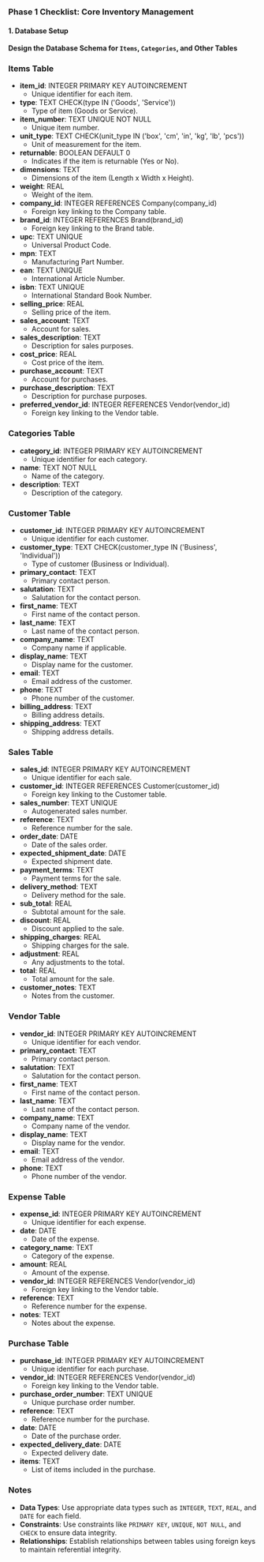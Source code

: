 ### Phase 1 Checklist: Core Inventory Management
#### 1. **Database Setup**
**Design the Database Schema for `Items`, `Categories`, and Other Tables**

### Items Table

- **item_id**: INTEGER PRIMARY KEY AUTOINCREMENT
  - Unique identifier for each item.
- **type**: TEXT CHECK(type IN ('Goods', 'Service'))
  - Type of item (Goods or Service).
- **item_number**: TEXT UNIQUE NOT NULL
  - Unique item number.
- **unit_type**: TEXT CHECK(unit_type IN ('box', 'cm', 'in', 'kg', 'lb', 'pcs'))
  - Unit of measurement for the item.
- **returnable**: BOOLEAN DEFAULT 0
  - Indicates if the item is returnable (Yes or No).
- **dimensions**: TEXT
  - Dimensions of the item (Length x Width x Height).
- **weight**: REAL
  - Weight of the item.
- **company_id**: INTEGER REFERENCES Company(company_id)
  - Foreign key linking to the Company table.
- **brand_id**: INTEGER REFERENCES Brand(brand_id)
  - Foreign key linking to the Brand table.
- **upc**: TEXT UNIQUE
  - Universal Product Code.
- **mpn**: TEXT
  - Manufacturing Part Number.
- **ean**: TEXT UNIQUE
  - International Article Number.
- **isbn**: TEXT UNIQUE
  - International Standard Book Number.
- **selling_price**: REAL
  - Selling price of the item.
- **sales_account**: TEXT
  - Account for sales.
- **sales_description**: TEXT
  - Description for sales purposes.
- **cost_price**: REAL
  - Cost price of the item.
- **purchase_account**: TEXT
  - Account for purchases.
- **purchase_description**: TEXT
  - Description for purchase purposes.
- **preferred_vendor_id**: INTEGER REFERENCES Vendor(vendor_id)
  - Foreign key linking to the Vendor table.

### Categories Table

- **category_id**: INTEGER PRIMARY KEY AUTOINCREMENT
  - Unique identifier for each category.
- **name**: TEXT NOT NULL
  - Name of the category.
- **description**: TEXT
  - Description of the category.

### Customer Table

- **customer_id**: INTEGER PRIMARY KEY AUTOINCREMENT
  - Unique identifier for each customer.
- **customer_type**: TEXT CHECK(customer_type IN ('Business', 'Individual'))
  - Type of customer (Business or Individual).
- **primary_contact**: TEXT
  - Primary contact person.
- **salutation**: TEXT
  - Salutation for the contact person.
- **first_name**: TEXT
  - First name of the contact person.
- **last_name**: TEXT
  - Last name of the contact person.
- **company_name**: TEXT
  - Company name if applicable.
- **display_name**: TEXT
  - Display name for the customer.
- **email**: TEXT
  - Email address of the customer.
- **phone**: TEXT
  - Phone number of the customer.
- **billing_address**: TEXT
  - Billing address details.
- **shipping_address**: TEXT
  - Shipping address details.

### Sales Table

- **sales_id**: INTEGER PRIMARY KEY AUTOINCREMENT
  - Unique identifier for each sale.
- **customer_id**: INTEGER REFERENCES Customer(customer_id)
  - Foreign key linking to the Customer table.
- **sales_number**: TEXT UNIQUE
  - Autogenerated sales number.
- **reference**: TEXT
  - Reference number for the sale.
- **order_date**: DATE
  - Date of the sales order.
- **expected_shipment_date**: DATE
  - Expected shipment date.
- **payment_terms**: TEXT
  - Payment terms for the sale.
- **delivery_method**: TEXT
  - Delivery method for the sale.
- **sub_total**: REAL
  - Subtotal amount for the sale.
- **discount**: REAL
  - Discount applied to the sale.
- **shipping_charges**: REAL
  - Shipping charges for the sale.
- **adjustment**: REAL
  - Any adjustments to the total.
- **total**: REAL
  - Total amount for the sale.
- **customer_notes**: TEXT
  - Notes from the customer.

### Vendor Table

- **vendor_id**: INTEGER PRIMARY KEY AUTOINCREMENT
  - Unique identifier for each vendor.
- **primary_contact**: TEXT
  - Primary contact person.
- **salutation**: TEXT
  - Salutation for the contact person.
- **first_name**: TEXT
  - First name of the contact person.
- **last_name**: TEXT
  - Last name of the contact person.
- **company_name**: TEXT
  - Company name of the vendor.
- **display_name**: TEXT
  - Display name for the vendor.
- **email**: TEXT
  - Email address of the vendor.
- **phone**: TEXT
  - Phone number of the vendor.

### Expense Table

- **expense_id**: INTEGER PRIMARY KEY AUTOINCREMENT
  - Unique identifier for each expense.
- **date**: DATE
  - Date of the expense.
- **category_name**: TEXT
  - Category of the expense.
- **amount**: REAL
  - Amount of the expense.
- **vendor_id**: INTEGER REFERENCES Vendor(vendor_id)
  - Foreign key linking to the Vendor table.
- **reference**: TEXT
  - Reference number for the expense.
- **notes**: TEXT
  - Notes about the expense.

### Purchase Table

- **purchase_id**: INTEGER PRIMARY KEY AUTOINCREMENT
  - Unique identifier for each purchase.
- **vendor_id**: INTEGER REFERENCES Vendor(vendor_id)
  - Foreign key linking to the Vendor table.
- **purchase_order_number**: TEXT UNIQUE
  - Unique purchase order number.
- **reference**: TEXT
  - Reference number for the purchase.
- **date**: DATE
  - Date of the purchase order.
- **expected_delivery_date**: DATE
  - Expected delivery date.
- **items**: TEXT
  - List of items included in the purchase.

### Notes

- **Data Types**: Use appropriate data types such as `INTEGER`, `TEXT`, `REAL`, and `DATE` for each field.
- **Constraints**: Use constraints like `PRIMARY KEY`, `UNIQUE`, `NOT NULL`, and `CHECK` to ensure data integrity.
- **Relationships**: Establish relationships between tables using foreign keys to maintain referential integrity.
